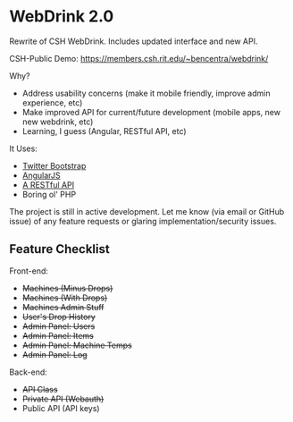 WebDrink 2.0
============

Rewrite of CSH WebDrink. Includes updated interface and new API.

CSH-Public Demo: https://members.csh.rit.edu/~bencentra/webdrink/

Why?
* Address usability concerns (make it mobile friendly, improve admin experience, etc)    
* Make improved API for current/future development (mobile apps, new new webdrink, etc)
* Learning, I guess (Angular, RESTful API, etc)

It Uses:
* [Twitter Bootstrap](http://getbootstrap.com/)    
* [AngularJS](http://angularjs.org/)    
* [A RESTful API](http://coreymaynard.com/blog/creating-a-restful-api-with-php/)    
* Boring ol' PHP        

The project is still in active development. Let me know (via email or GitHub issue) of any feature requests or glaring implementation/security issues.

Feature Checklist
-----------------

Front-end:
* ~~Machines (Minus Drops)~~
* ~~Machines (With Drops)~~     
* ~~Machines Admin Stuff~~
* ~~User's Drop History~~  
* ~~Admin Panel: Users~~
* ~~Admin Panel: Items~~
* ~~Admin Panel: Machine Temps~~
* ~~Admin Panel: Log~~

Back-end:
* ~~API Class~~    
* ~~Private API (Webauth)~~
* Public API (API keys)